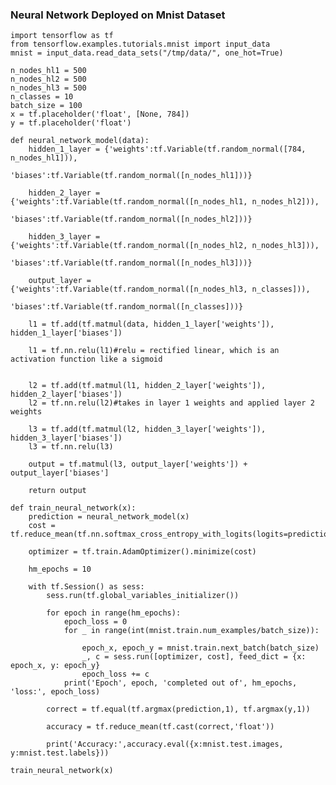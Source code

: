 ### Neural Network Deployed on Mnist Dataset

    import tensorflow as tf
    from tensorflow.examples.tutorials.mnist import input_data
    mnist = input_data.read_data_sets("/tmp/data/", one_hot=True)
    
    n_nodes_hl1 = 500
    n_nodes_hl2 = 500
    n_nodes_hl3 = 500
    n_classes = 10
    batch_size = 100
    x = tf.placeholder('float', [None, 784])
    y = tf.placeholder('float')

    def neural_network_model(data):
        hidden_1_layer = {'weights':tf.Variable(tf.random_normal([784, n_nodes_hl1])),
                        'biases':tf.Variable(tf.random_normal([n_nodes_hl1]))}
   
        hidden_2_layer = {'weights':tf.Variable(tf.random_normal([n_nodes_hl1, n_nodes_hl2])),
                        'biases':tf.Variable(tf.random_normal([n_nodes_hl2]))}
   
        hidden_3_layer = {'weights':tf.Variable(tf.random_normal([n_nodes_hl2, n_nodes_hl3])),
                     'biases':tf.Variable(tf.random_normal([n_nodes_hl3]))}
    
        output_layer = {'weights':tf.Variable(tf.random_normal([n_nodes_hl3, n_classes])),
                       'biases':tf.Variable(tf.random_normal([n_classes]))}
    
        l1 = tf.add(tf.matmul(data, hidden_1_layer['weights']), hidden_1_layer['biases'])
   
        l1 = tf.nn.relu(l1)#relu = rectified linear, which is an activation function like a sigmoid
   
    
        l2 = tf.add(tf.matmul(l1, hidden_2_layer['weights']), hidden_2_layer['biases'])
        l2 = tf.nn.relu(l2)#takes in layer 1 weights and applied layer 2 weights
      
        l3 = tf.add(tf.matmul(l2, hidden_3_layer['weights']), hidden_3_layer['biases'])
        l3 = tf.nn.relu(l3)
    
        output = tf.matmul(l3, output_layer['weights']) + output_layer['biases']
    
        return output

    def train_neural_network(x):
        prediction = neural_network_model(x)
        cost = tf.reduce_mean(tf.nn.softmax_cross_entropy_with_logits(logits=prediction,labels=y))
   
        optimizer = tf.train.AdamOptimizer().minimize(cost) 
    
        hm_epochs = 10
    
        with tf.Session() as sess:
            sess.run(tf.global_variables_initializer())
    
            for epoch in range(hm_epochs):
                epoch_loss = 0
                for _ in range(int(mnist.train.num_examples/batch_size)):
               
                    epoch_x, epoch_y = mnist.train.next_batch(batch_size)
                    _, c = sess.run([optimizer, cost], feed_dict = {x: epoch_x, y: epoch_y}             
                    epoch_loss += c 
                print('Epoch', epoch, 'completed out of', hm_epochs, 'loss:', epoch_loss)
            
            correct = tf.equal(tf.argmax(prediction,1), tf.argmax(y,1))
       
            accuracy = tf.reduce_mean(tf.cast(correct,'float'))
      
            print('Accuracy:',accuracy.eval({x:mnist.test.images, y:mnist.test.labels}))

    train_neural_network(x)
